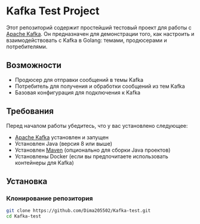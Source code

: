 # Kafka Test Project

Этот репозиторий содержит простейший тестовый проект для работы с [Apache Kafka](https://kafka.apache.org/). Он предназначен для демонстрации того, как настроить и взаимодействовать с Kafka в Golang: темами, продюсерами и потребителями.

## Возможности

- Продюсер для отправки сообщений в темы Kafka
- Потребитель для получения и обработки сообщений из тем Kafka
- Базовая конфигурация для подключения к Kafka

## Требования

Перед началом работы убедитесь, что у вас установлено следующее:

- [Apache Kafka](https://kafka.apache.org/quickstart) установлен и запущен
- Установлен Java (версия 8 или выше)
- Установлен [Maven](https://maven.apache.org/) (опционально для сборки Java проектов)
- Установлены Docker (если вы предпочитаете использовать контейнеры для Kafka)

## Установка

### Клонирование репозитория

```bash
git clone https://github.com/Dima205502/Kafka-test.git
cd Kafka-test
